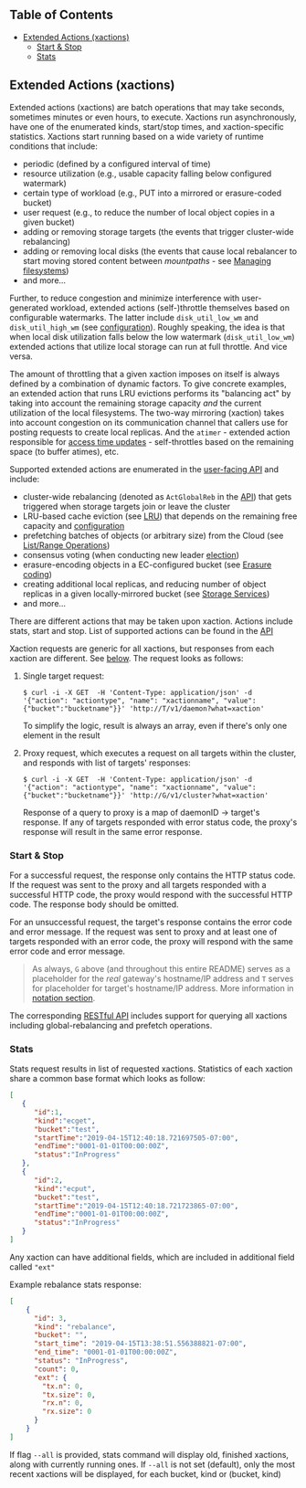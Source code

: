 ## Table of Contents

- [Extended Actions (xactions)](#extended-actions-xactions)
    - [Start & Stop](#start-stop)
	- [Stats](#stats)

## Extended Actions (xactions)

Extended actions (xactions) are batch operations that may take seconds, sometimes minutes or even hours, to execute.
Xactions run asynchronously, have one of the enumerated kinds, start/stop times, and xaction-specific statistics.
Xactions start running based on a wide variety of runtime conditions that include:

* periodic (defined by a configured interval of time)
* resource utilization (e.g., usable capacity falling below configured watermark)
* certain type of workload (e.g., PUT into a mirrored or erasure-coded bucket)
* user request (e.g., to reduce the number of local object copies in a given bucket)
* adding or removing storage targets (the events that trigger cluster-wide rebalancing)
* adding or removing local disks (the events that cause local rebalancer to start moving stored content between *mountpaths* - see [Managing filesystems](/docs/configuration.md#managing-filesystems))
* and more...

Further, to reduce congestion and minimize interference with user-generated workload, extended actions (self-)throttle themselves based on configurable watermarks. The latter include `disk_util_low_wm` and `disk_util_high_wm` (see [configuration](/ais/setup/config.sh)). Roughly speaking, the idea is that when local disk utilization falls below the low watermark (`disk_util_low_wm`) extended actions that utilize local storage can run at full throttle. And vice versa.

The amount of throttling that a given xaction imposes on itself is always defined by a combination of dynamic factors. To give concrete examples, an extended action that runs LRU evictions performs its "balancing act" by taking into account the remaining storage capacity _and_ the current utilization of the local filesystems. The two-way mirroring (xaction) takes into account congestion on its communication channel that callers use for posting requests to create local replicas. And the `atimer` - extended action responsible for [access time updates](/atime/atime.go) - self-throttles based on the remaining space (to buffer atimes), etc.

Supported extended actions are enumerated in the [user-facing API](/cmn/api.go) and include:

* cluster-wide rebalancing (denoted as `ActGlobalReb` in the [API](/cmn/api.go)) that gets triggered when storage targets join or leave the cluster
* LRU-based cache eviction (see [LRU](/docs/storage_svcs.md#lru)) that depends on the remaining free capacity and [configuration](/ais/setup/config.sh)
* prefetching batches of objects (or arbitrary size) from the Cloud (see [List/Range Operations](/docs/batch.md))
* consensus voting (when conducting new leader [election](/docs/ha.md#election))
* erasure-encoding objects in a EC-configured bucket (see [Erasure coding](/docs/storage_svcs.md#erasure-coding))
* creating additional local replicas, and reducing number of object replicas in a given locally-mirrored bucket (see [Storage Services](/docs/storage_svcs.md))
* and more...

There are different actions that may be taken upon xaction.
Actions include stats, start and stop.
List of supported actions can be found in the [API](/cmn/api.go)

Xaction requests are generic for all xactions, but responses from each xaction are different.
See [below](#start-&-stop).
The request looks as follows:

1. Single target request:

    ```console
    $ curl -i -X GET  -H 'Content-Type: application/json' -d '{"action": "actiontype", "name": "xactionname", "value":{"bucket":"bucketname"}}' 'http://T/v1/daemon?what=xaction'
    ```

    To simplify the logic, result is always an array, even if there's only one element in the result

2. Proxy request, which executes a request on all targets within the cluster, and responds with list of targets' responses:

    ```console
    $ curl -i -X GET  -H 'Content-Type: application/json' -d '{"action": "actiontype", "name": "xactionname", "value":{"bucket":"bucketname"}}' 'http://G/v1/cluster?what=xaction'
    ```
    
    Response of a query to proxy is a map of daemonID -> target's response. If any of targets responded with error status code, the proxy's response
    will result in the same error response.


### Start & Stop

For a successful request, the response only contains the HTTP status code. If the request was sent to the proxy and all targets
responded with a successful HTTP code, the proxy would respond with the successful HTTP code. The response body should be omitted.

For an unsuccessful request, the target's response contains the error code and error message. If the request was sent to proxy and at least one
of targets responded with an error code, the proxy will respond with the same error code and error message.

> As always, `G` above (and throughout this entire README) serves as a placeholder for the _real_ gateway's hostname/IP address and `T` serves for placeholder for target's hostname/IP address. More information in [notation section](/docs/http_api.md#notation).

The corresponding [RESTful API](/docs/http_api.md) includes support for querying all xactions including global-rebalancing and prefetch operations.

### Stats

Stats request results in list of requested xactions. Statistics of each xaction share a common base format which looks as follow:

```json
[
   {
      "id":1,
      "kind":"ecget",
      "bucket":"test",
      "startTime":"2019-04-15T12:40:18.721697505-07:00",
      "endTime":"0001-01-01T00:00:00Z",
      "status":"InProgress"
   },
   {
      "id":2,
      "kind":"ecput",
      "bucket":"test",
      "startTime":"2019-04-15T12:40:18.721723865-07:00",
      "endTime":"0001-01-01T00:00:00Z",
      "status":"InProgress"
   }
]
```

Any xaction can have additional fields, which are included in additional field called `"ext"`

Example rebalance stats response:

```json
[
    {
      "id": 3,
      "kind": "rebalance",
      "bucket": "",
      "start_time": "2019-04-15T13:38:51.556388821-07:00",
      "end_time": "0001-01-01T00:00:00Z",
      "status": "InProgress",
      "count": 0,
      "ext": {
        "tx.n": 0,
        "tx.size": 0,
        "rx.n": 0,
        "rx.size": 0
      }
    }
]
```

If flag `--all` is provided, stats command will display old, finished xactions, along with currently running ones. If `--all` is not set (default), only
the most recent xactions will be displayed, for each bucket, kind or (bucket, kind)
